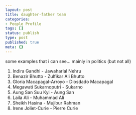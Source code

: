 ```yaml
---
layout: post
title: daughter-father team
categories:
- People Profile
tags: []
status: publish
type: post
published: true
meta: {}
---
```

some examples that i can see... mainly in politics (but not all)

1. Indira Gandhi - Jawaharlal Nehru
2. Benazir Bhutto - Zulfikar Ali Bhutto
3. Gloria Macapagal-Arroyo - Diosdado Macapagal
4. Megawati Sukarnoputri - Sukarno
5. Aung San Suu Kyi - Aung San
6. Laila Ali - Muhammad Ali
7. Sheikh Hasina - Mujibur Rahman
8. Irene Joliet-Curie - Pierre Curie
